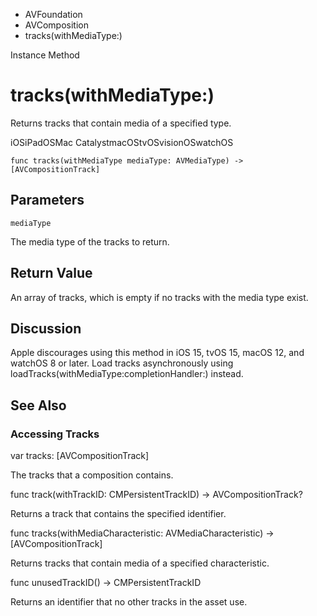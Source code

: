 

- AVFoundation
- AVComposition
-  tracks(withMediaType:) 

Instance Method

# tracks(withMediaType:)

Returns tracks that contain media of a specified type.

iOSiPadOSMac CatalystmacOStvOSvisionOSwatchOS

``` source
func tracks(withMediaType mediaType: AVMediaType) -> [AVCompositionTrack]
```

## Parameters 

`mediaType`  

The media type of the tracks to return.

## Return Value

An array of tracks, which is empty if no tracks with the media type exist.

## Discussion

Apple discourages using this method in iOS 15, tvOS 15, macOS 12, and watchOS 8 or later. Load tracks asynchronously using loadTracks(withMediaType:completionHandler:) instead.

## See Also

### Accessing Tracks

var tracks: [AVCompositionTrack]

The tracks that a composition contains.

func track(withTrackID: CMPersistentTrackID) -> AVCompositionTrack?

Returns a track that contains the specified identifier.

func tracks(withMediaCharacteristic: AVMediaCharacteristic) -> [AVCompositionTrack]

Returns tracks that contain media of a specified characteristic.

func unusedTrackID() -> CMPersistentTrackID

Returns an identifier that no other tracks in the asset use.


